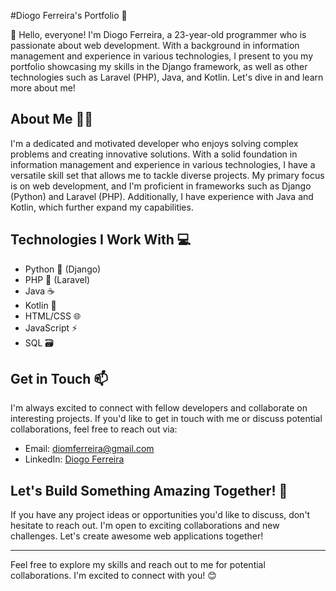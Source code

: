 #Diogo Ferreira's Portfolio 🚀

👋 Hello, everyone! I'm Diogo Ferreira, a 23-year-old programmer who is passionate about web development. With a background in information management and experience in various technologies, I present to you my portfolio showcasing my skills in the Django framework, as well as other technologies such as Laravel (PHP), Java, and Kotlin. Let's dive in and learn more about me!

## About Me 👨‍💻

I'm a dedicated and motivated developer who enjoys solving complex problems and creating innovative solutions. With a solid foundation in information management and experience in various technologies, I have a versatile skill set that allows me to tackle diverse projects. My primary focus is on web development, and I'm proficient in frameworks such as Django (Python) and Laravel (PHP). Additionally, I have experience with Java and Kotlin, which further expand my capabilities.

## Technologies I Work With 💻

- Python 🐍 (Django)
- PHP 🐘 (Laravel)
- Java ☕️
- Kotlin 🎯
- HTML/CSS 🌐
- JavaScript ⚡️
- SQL 🗃️

## Get in Touch 📫

I'm always excited to connect with fellow developers and collaborate on interesting projects. If you'd like to get in touch with me or discuss potential collaborations, feel free to reach out via:

- Email: diomferreira@gmail.com
- LinkedIn: [Diogo Ferreira](https://www.linkedin.com/in/your-linkedin-profile](https://www.linkedin.com/in/diogo-ferreira-6731a1209/))

## Let's Build Something Amazing Together! 🤝

If you have any project ideas or opportunities you'd like to discuss, don't hesitate to reach out. I'm open to exciting collaborations and new challenges. Let's create awesome web applications together!

---

Feel free to explore my skills and reach out to me for potential collaborations. I'm excited to connect with you! 😊
